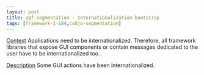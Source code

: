 ```yaml
---
layout: post
title: agf-segmentation - Internationalization bootstrap
tags: [framework-1-184,codjo-segmentation]
---
```

<u>Context</u>
Applications need to be internationalized. Therefore, all framework libraries that expose GUI components or contain messages dedicated to the user have to be internationalized too.

<u>Description</u>
Some GUI actions have been internationalized.